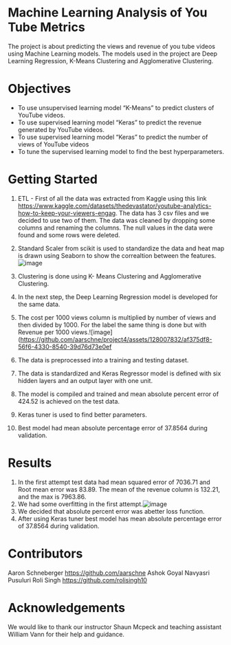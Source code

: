 # Machine Learning Analysis of You Tube Metrics
The project is about predicting the views and revenue of you tube videos using Machine Learning models. The models used in the project are Deep Learning Regression, K-Means Clustering and Agglomerative Clustering.

# Objectives
* To use unsupervised learning model “K-Means” to predict clusters of YouTube videos.
* To use supervised learning model “Keras” to predict the revenue generated by YouTube videos.
* To use supervised learning model “Keras” to predict the number of views of YouTube videos
* To tune the supervised learning model to find the best hyperparameters.

# Getting Started
1. ETL - First of all the data was extracted from Kaggle using this link  https://www.kaggle.com/datasets/thedevastator/youtube-analytics-how-to-keep-your-viewers-engag. The data has 3 csv files and we decided to use two of them. The data was cleaned by dropping some columns and renaming the columns. The null values in the data were found and some rows were deleted.
2. Standard Scaler from scikit  is used to standardize the data and heat map is drawn using Seaborn to show the correaltion between the features.![image](https://github.com/aarschne/project4/assets/128007832/25b1502e-3444-4cb1-8da1-bdf67073e0e7)

3. Clustering is done using K- Means Clustering and Agglomerative Clustering.
4. In the next step, the Deep Learning Regression model is developed for the same data.
5. The cost per 1000 views column is multiplied by number of views and then divided by 1000. For the label the same thing is done but with Revenue per 1000 views.![image](https://github.com/aarschne/project4/assets/128007832/af375df8-56f6-4330-8540-39d76d73e0ef
 
6. The data is  preprocessed into a training and testing dataset.
7. The data is standardized and Keras Regressor model is defined with six hidden layers and an output layer with one unit.
8. The model is compiled and trained and mean absolute percent error of 424.52 is achieved on the test data.
9. Keras tuner is used to find better parameters.
10. Best model had mean absolute percentage error of 37.8564 during validation.

# Results
1. In the first attempt test data had mean squared error of 7036.71 and Root mean error was 83.89. The mean of the revenue column is 132.21, and the max is 7963.86.
2. We had some overfitting in the first attempt.![image](https://github.com/aarschne/project4/assets/128007832/bb32593e-70ff-4b6f-b5de-831e3bb4b8bb)
3. We decided that absolute percent error was abetter loss function.
4. After using Keras tuner best model has mean absolute percentage error of 37.8564 during validation.

# Contributors
 Aaron Schneberger https://github.com/aarschne
 Ashok Goyal 
 Navyasri Pusuluri
 Roli Singh https://github.com/rolisingh10

 # Acknowledgements
   We would like to thank our instructor Shaun Mcpeck and teaching assistant William Vann for their help and guidance.
 



   
 
    
